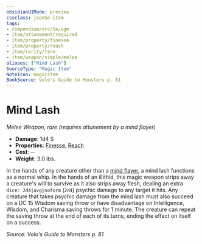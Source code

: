 ```yaml
---
obsidianUIMode: preview
cssclass: json5e-item
tags:
- compendium/src/5e/vgm
- item/attunement/required
- item/property/finesse
- item/property/reach
- item/rarity/rare
- item/weapon/simple/melee
aliases: ["Mind Lash"]
SourceType: "Magic Item"
NoteIcon: magicitem
BookSource: Volo's Guide to Monsters p. 81
---
```

# Mind Lash
*Melee Weapon, rare (requires attunement by a mind flayer)*  

- **Damage**: 1d4 S
- **Properties**: [Finesse](/3-Mechanics/CLI/rules/item-properties.md#Finesse), [Reach](/3-Mechanics/CLI/rules/item-properties.md#Reach)
- **Cost**: ⏤
- **Weight**: 3.0 lbs.

In the hands of any creature other than a [mind flayer](/3-Mechanics/CLI/bestiary/aberration/mind-flayer.md), a mind lash functions as a normal whip. In the hands of an illithid, this magic weapon strips away a creature's will to survive as it also strips away flesh, dealing an extra `dice: 2d4|avg|noform` (`2d4`) psychic damage to any target it hits. Any creature that takes psychic damage from the mind lash must also succeed on a DC 15 Wisdom saving throw or have disadvantage on Intelligence, Wisdom, and Charisma saving throws for 1 minute. The creature can repeat the saving throw at the end of each of its turns, ending the effect on itself on a success.

*Source: Volo's Guide to Monsters p. 81*